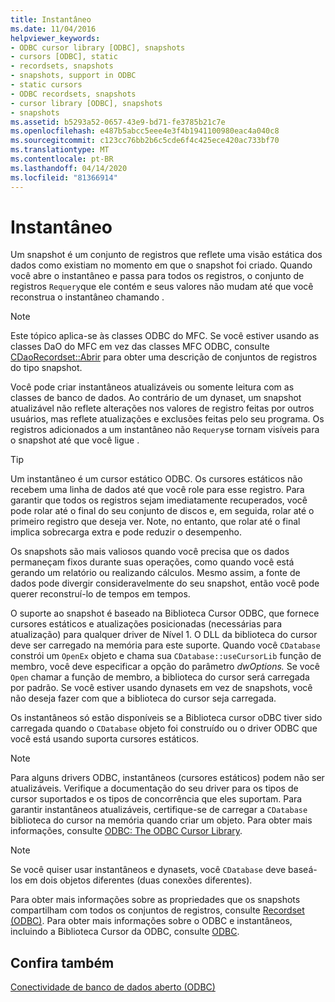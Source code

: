 ```yaml
---
title: Instantâneo
ms.date: 11/04/2016
helpviewer_keywords:
- ODBC cursor library [ODBC], snapshots
- cursors [ODBC], static
- recordsets, snapshots
- snapshots, support in ODBC
- static cursors
- ODBC recordsets, snapshots
- cursor library [ODBC], snapshots
- snapshots
ms.assetid: b5293a52-0657-43e9-bd71-fe3785b21c7e
ms.openlocfilehash: e487b5abcc5eee4e3f4b1941100980eac4a040c8
ms.sourcegitcommit: c123cc76bb2b6c5cde6f4c425ece420ac733bf70
ms.translationtype: MT
ms.contentlocale: pt-BR
ms.lasthandoff: 04/14/2020
ms.locfileid: "81366914"
---
```

# <a name="snapshot"></a>Instantâneo

Um snapshot é um conjunto de registros que reflete uma visão estática dos dados como existiam no momento em que o snapshot foi criado. Quando você abre o instantâneo e passa para todos os registros, o conjunto de registros `Requery`que ele contém e seus valores não mudam até que você reconstrua o instantâneo chamando .

> [!NOTE]
> Este tópico aplica-se às classes ODBC do MFC. Se você estiver usando as classes DaO do MFC em vez das classes MFC ODBC, consulte [CDaoRecordset::Abrir](../../mfc/reference/cdaorecordset-class.md#open) para obter uma descrição de conjuntos de registros do tipo snapshot.

Você pode criar instantâneos atualizáveis ou somente leitura com as classes de banco de dados. Ao contrário de um dynaset, um snapshot atualizável não reflete alterações nos valores de registro feitas por outros usuários, mas reflete atualizações e exclusões feitas pelo seu programa. Os registros adicionados a um instantâneo não `Requery`se tornam visíveis para o snapshot até que você ligue .

> [!TIP]
> Um instantâneo é um cursor estático ODBC. Os cursores estáticos não recebem uma linha de dados até que você role para esse registro. Para garantir que todos os registros sejam imediatamente recuperados, você pode rolar até o final do seu conjunto de discos e, em seguida, rolar até o primeiro registro que deseja ver. Note, no entanto, que rolar até o final implica sobrecarga extra e pode reduzir o desempenho.

Os snapshots são mais valiosos quando você precisa que os dados permaneçam fixos durante suas operações, como quando você está gerando um relatório ou realizando cálculos. Mesmo assim, a fonte de dados pode divergir consideravelmente do seu snapshot, então você pode querer reconstruí-lo de tempos em tempos.

O suporte ao snapshot é baseado na Biblioteca Cursor ODBC, que fornece cursores estáticos e atualizações posicionadas (necessárias para atualização) para qualquer driver de Nível 1. O DLL da biblioteca do cursor deve ser carregado na memória para este suporte. Quando você `CDatabase` constrói um `OpenEx` objeto e chama sua `CDatabase::useCursorLib` função de membro, você deve especificar a opção do parâmetro *dwOptions.* Se você `Open` chamar a função de membro, a biblioteca do cursor será carregada por padrão. Se você estiver usando dynasets em vez de snapshots, você não deseja fazer com que a biblioteca do cursor seja carregada.

Os instantâneos só estão disponíveis se a Biblioteca cursor oDBC tiver sido carregada quando o `CDatabase` objeto foi construído ou o driver ODBC que você está usando suporta cursores estáticos.

> [!NOTE]
> Para alguns drivers ODBC, instantâneos (cursores estáticos) podem não ser atualizáveis. Verifique a documentação do seu driver para os tipos de cursor suportados e os tipos de concorrência que eles suportam. Para garantir instantâneos atualizáveis, certifique-se de carregar a `CDatabase` biblioteca do cursor na memória quando criar um objeto. Para obter mais informações, consulte [ODBC: The ODBC Cursor Library](../../data/odbc/odbc-the-odbc-cursor-library.md).

> [!NOTE]
> Se você quiser usar instantâneos e dynasets, você `CDatabase` deve baseá-los em dois objetos diferentes (duas conexões diferentes).

Para obter mais informações sobre as propriedades que os snapshots compartilham com todos os conjuntos de registros, consulte [Recordset (ODBC)](../../data/odbc/recordset-odbc.md). Para obter mais informações sobre o ODBC e instantâneos, incluindo a Biblioteca Cursor da ODBC, consulte [ODBC](../../data/odbc/odbc-basics.md).

## <a name="see-also"></a>Confira também

[Conectividade de banco de dados aberto (ODBC)](../../data/odbc/open-database-connectivity-odbc.md)
